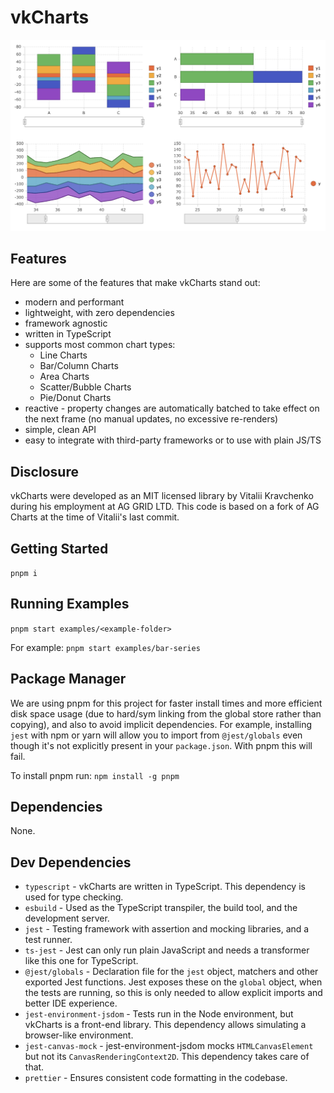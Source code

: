 # vkCharts

![screenshot](screenshot.png)

## Features

Here are some of the features that make vkCharts stand out:

- modern and performant
- lightweight, with zero dependencies
- framework agnostic
- written in TypeScript
- supports most common chart types:
  - Line Charts
  - Bar/Column Charts
  - Area Charts
  - Scatter/Bubble Charts
  - Pie/Donut Charts
- reactive - property changes are automatically batched to take effect on the next frame (no manual updates, no excessive re-renders)
- simple, clean API
- easy to integrate with third-party frameworks or to use with plain JS/TS

## Disclosure

vkCharts were developed as an MIT licensed library by Vitalii Kravchenko during his employment at AG GRID LTD.
This code is based on a fork of AG Charts at the time of Vitalii's last commit.

## Getting Started

`pnpm i`

## Running Examples

`pnpm start examples/<example-folder>`

For example: `pnpm start examples/bar-series`

## Package Manager

We are using pnpm for this project for faster install times and more efficient disk space usage (due to hard/sym linking from the global store rather than copying), and also to avoid implicit dependencies. For example, installing `jest` with npm or yarn will allow you to import from `@jest/globals` even though it's not explicitly present in your `package.json`. With pnpm this will fail.

To install pnpm run: `npm install -g pnpm`

## Dependencies

None.

## Dev Dependencies

- `typescript` - vkCharts are written in TypeScript. This dependency is used for type checking.
- `esbuild` - Used as the TypeScript transpiler, the build tool, and the development server.
- `jest` - Testing framework with assertion and mocking libraries, and a test runner.
- `ts-jest` - Jest can only run plain JavaScript and needs a transformer like this one for TypeScript.
- `@jest/globals` - Declaration file for the `jest` object, matchers and other exported Jest functions. Jest exposes these on the `global` object, when the tests are running, so this is only needed to allow explicit imports and better IDE experience.
- `jest-environment-jsdom` - Tests run in the Node environment, but vkCharts is a front-end library. This dependency allows simulating a browser-like environment.
- `jest-canvas-mock` - jest-environment-jsdom mocks `HTMLCanvasElement` but not its `CanvasRenderingContext2D`. This dependency takes care of that.
- `prettier` - Ensures consistent code formatting in the codebase.
